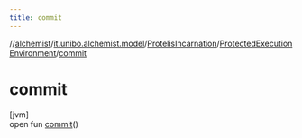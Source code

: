 ```yaml
---
title: commit
---
```

//[alchemist](../../../../index.html)/[it.unibo.alchemist.model](../../index.html)/[ProtelisIncarnation](../index.html)/[ProtectedExecutionEnvironment](index.html)/[commit](commit.html)



# commit



[jvm]\
open fun [commit](commit.html)()




